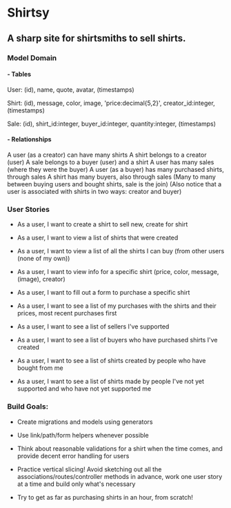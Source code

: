 # Shirtsy
## A sharp site for shirtsmiths to sell shirts.

### Model Domain

#### - Tables

User: (id), name, quote, avatar, (timestamps)

Shirt: (id), message, color, image, 'price:decimal{5,2}', creator_id:integer, (timestamps)

Sale: (id), shirt_id:integer, buyer_id:integer, quantity:integer, (timestamps)

#### - Relationships

A user (as a creator) can have many shirts 
A shirt belongs to a creator (user)
A sale belongs to a buyer (user) and a shirt
A user has many sales (where they were the buyer)
A user (as a buyer) has many purchased shirts, through sales
A shirt has many buyers, also through sales
(Many to many between buying users and bought shirts, sale is the join)
(Also notice that a user is associated with shirts in two ways: creator and buyer)

### User Stories
- As a user, I want to create a shirt to sell
  new, create for shirt

- As a user, I want to view a list of shirts that were created

- As a user, I want to view a list of all the shirts I can buy (from other users (none of my own))

- As a user, I want to view info for a specific shirt (price, color, message, (image), creator)

- As a user, I want to fill out a form to purchase a specific shirt

- As a user, I want to see a list of my purchases with the shirts and their prices, most recent purchases first

- As a user, I want to see a list of sellers I've supported

- As a user, I want to see a list of buyers who have purchased shirts I've created

- As a user, I want to see a list of shirts created by people who have bought from me

- As a user, I want to see a list of shirts made by people I've not yet supported and who have not yet supported me

### Build Goals:
- Create migrations and models using generators

- Use link/path/form helpers whenever possible

- Think about reasonable validations for a shirt when the time comes, and provide decent error handling for users

- Practice vertical slicing! Avoid sketching out all the associations/routes/controller methods in advance, work one user story at a time and build only what's necessary

- Try to get as far as purchasing shirts in an hour, from scratch!


